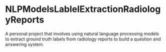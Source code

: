 # NLPModelsLablelExtractionRadiologyReports
A personal project that involves using natural language processing models to extract ground truth labels from radiology reports to build a question and answering system. 
